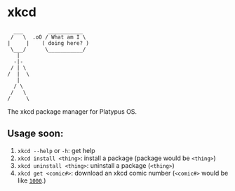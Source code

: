 # xkcd
```
  ___        ___________
 /   \  .oO / What am I \
|     |    ( doing here? )
 \___/      \___________/
   |
  -|-
 / | \
/  |  \
   |
  / \
 /   \
/     \
```
The xkcd package manager for Platypus OS.

## Usage soon:
1. `xkcd --help` or `-h`: get help
2. `xkcd install <thing>`: install a package (package would be `<thing>`)
3. `xkcd uninstall <thing>`: uninstall a package (`<thing>`)
4. `xkcd get <comic#>`: download an xkcd comic number (`<comic#>` would be like [`1000`](https://xkcd.com/1000).)
